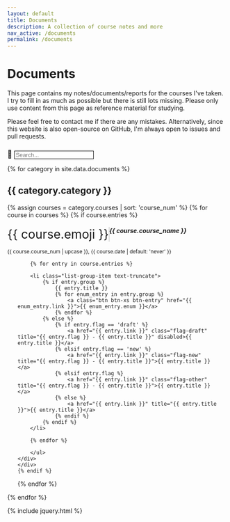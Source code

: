 ```yaml
---
layout: default
title: Documents
description: A collection of course notes and more
nav_active: /documents
permalink: /documents
---
```


<style>	
	#searchField {
		/* border: none; */
		/* background-color: transparent; */
		/* border-bottom: 1px dotted var(--text-color); */
		color: var(--text-color);
		margin-top: .8em;
		border: 1px solid black;
	}
	#searchFieldIcon { font-size: 1.25em; }
	
	.card { width: 100%; margin-bottom: 1em; border: none; background: transparent; }
	.card-header { background-color: transparent; border-bottom: none; }
	.card-body { padding: 0; }
	.card-body .list-group .list-group-item {
		border: none;
		padding: 0;
		white-space: nowrap;
		margin: 0;
		background: transparent;
		color: inherit;
	}
	.card-body .list-group .list-group-item .btn-entry {
		/* border: 1px solid var(--link-color); */
		/* color: var(--link-color); */
		margin-top: .1em;
		margin-bottom: .1em;
		/* transition: none; */
	}
	.card-body .list-group .list-group-item .btn-entry:hover {
		/* border-color: var(--theme-primary); */
		/* color: white; */
		/* background-color: var(--theme-primary); */
	}
	
	.card-gutter-sizer { width: 0; }
	@media screen and (min-width: 992px) {
		.card { width: 49%; }
		.card-gutter-sizer { width: 2%; }
	}
	@media screen and (min-width: 768px) and (max-width: 992px) {
		.card { width: 98%; }
		.card-gutter-sizer { width: 1%; }
	}
	
	.flag-draft { text-decoration: line-through; }
	</style>

# Documents

This page contains my notes/documents/reports for the courses I've taken.
I try to fill in as much as possible but there is still lots missing.
Please only use content from this page as reference material for studying.

Please feel free to contact me if there are any mistakes. Alternatively, since this website is also open-source on GitHub, I'm always open to issues and pull requests.

<span id="searchFieldIcon">&#128270;&nbsp;</span><input type="text" id="searchField" onkeyup="searchFunc()" placeholder="Search...">

{% for category in site.data.documents %}
<section>
<h2 class='mt-4'>{{ category.category }}</h2>
<div class="card-grid">
<div class="card-gutter-sizer"></div>
{% assign courses = category.courses | sort: 'course_num' %}
{% for course in courses %}
	{% if course.entries %}
	<div id="{{ course.course_num | replace: ' ', '-'}}" class="card p-0">
	<div class="box me-3 mb-1">
		<div style="float: left; border-right: 1px solid #bbb;" class="pe-2 me-2"><span style="font-size: 2em;">{{ course.emoji }}</span></div>
		<h6><b>{{ course.course_name }}</b></h6>
		<small>{{ course.course_num | upcase }}, {{ course.date | default: 'never' }}</small>
	</div>
	<div class="card-body ps-2">
		<ul class="list-group list-group-flush">

		{% for entry in course.entries %}

		<li class="list-group-item text-truncate">
			{% if entry.group %}
				{{ entry.title }}
				{% for enum_entry in entry.group %}
					<a class="btn btn-xs btn-entry" href="{{ enum_entry.link }}">{{ enum_entry.enum }}</a>
				{% endfor %}
			{% else %}
				{% if entry.flag == 'draft' %}
					<a href="{{ entry.link }}" class="flag-draft" title="{{ entry.flag }} - {{ entry.title }}" disabled>{{ entry.title }}</a>
				{% elsif entry.flag == 'new' %}
					<a href="{{ entry.link }}" class="flag-new" title="{{ entry.flag }} - {{ entry.title }}">{{ entry.title }}</a>
				{% elsif entry.flag %}
					<a href="{{ entry.link }}" class="flag-other" title="{{ entry.flag }} - {{ entry.title }}">{{ entry.title }}</a>
				{% else %}
					<a href="{{ entry.link }}" title="{{ entry.title }}">{{ entry.title }}</a>
				{% endif %}
			{% endif %}
		</li>

		{% endfor %}

		</ul>
	</div>
	</div>
	{% endif %}
{% endfor %}
</div>
</section>
{% endfor %}

{% include jquery.html %}
<script src="https://cdnjs.cloudflare.com/ajax/libs/masonry/4.2.2/masonry.pkgd.min.js" crossorigin="anonymous"></script>
<script>
$('.card-grid').masonry({
    itemSelector: '.card',
    gutter: '.card-gutter-sizer',
    percentPosition: true
});

function searchFunc() {
	let searchInput = document.getElementById('searchField');
	let searchVal = searchInput.value.toLowerCase();

	let allCards = document.getElementsByClassName('card');
	for (let i = 0; i < allCards.length; i++) {

		let cardHeader = allCards[i].getElementsByClassName('card-header')[0];

		if (cardHeader.innerHTML.toLowerCase().includes(searchVal)) {
			allCards[i].style.display = 'flex';
		} else {
			allCards[i].style.display = 'none';
		}
	}

	// check if card grid is empty
	let cardGrids = document.getElementsByClassName('card-grid');
	for (let i = 0; i < cardGrids.length; i++) {
		let cards = cardGrids[i].getElementsByClassName('card');
		let display = false;
		for (let j = 0; j < cards.length; j++) {
			if (cards[j].style.display !== 'none') {
				display = true;
			}
		}
		if (display) {
			cardGrids[i].previousElementSibling.style.display = 'block'
			cardGrids[i].style.display = 'block';
		} else {
			cardGrids[i].previousElementSibling.style.display = 'none'
			cardGrids[i].style.display = 'none';
		}
	}

	// Reload masonry layout
	$('.card-grid').masonry('layout');
}

$(document).ready(function() {
	let regex = /\/documents\/?#\?(.+)/g;
	let url = window.location.href;
	let matches = regex.exec(url);
	if (matches) {
		document.getElementById('searchField').value = matches[1];
		searchFunc()
	}
});
</script>
